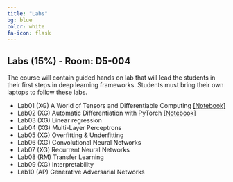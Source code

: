 ```yaml
---
title: "Labs"
bg: blue
color: white
fa-icon: flask
---
```


## Labs (15%) - Room: D5-004
The course will contain guided hands on lab that will lead the students in their first steps in deep learning frameworks. Students must bring their own laptops to follow these labs.

* Lab01 (XG) A World of Tensors and Differentiable Computing [[Notebook]][lab01]
* Lab02 (XG) Automatic Differentiation with PyTorch [[Notebook]][lab02]
* Lab03 (XG) Linear regression
* Lab04 (XG) Multi-Layer Perceptrons
* Lab05 (XG) Overfitting & Underfitting
* Lab06 (XG) Convolutional Neural Networks
* Lab07 (XG) Recurrent Neural Networks
* Lab08 (RM) Transfer Learning
* Lab09 (XG) Interpretability
* Lab10 (AP) Generative Adversarial Networks

[lab01]: ../labs/dlai_2019_lab1_tensors_todo.ipynb
[lab02]: ../labs/dlai_2019_lab2_backprop_todo.ipynb
